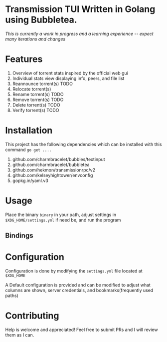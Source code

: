 # Transmission TUI Written in Golang using Bubbletea.
*This is currently a work in progress and a learning experience -- expect many iterations and changes*

# Features
1. Overview of torrent stats inspired by the official web gui
2. Individual stats view displaying info, peers, and file list
3. Reannounce torrent(s) TODO
4. Relocate torrent(s)
5. Rename torrent(s) TODO
6. Remove torrent(s) TODO
7. Delete torrent(s) TODO
7. Verify torrent(s) TODO

# Installation
This project has the following dependencies which can be installed with this command `go get ....`
1. github.com/charmbracelet/bubbles/textinput
2. github.com/charmbracelet/bubbletea
3. github.com/hekmon/transmissionrpc/v2
4. github.com/kelseyhightower/envconfig
5. gopkg.in/yaml.v3

# Usage
Place the binary `binary` in your path, adjust settings in `$XDG_HOME/settings.yml` if need be, and run the program

## Bindings

# Configuration
Configuration is done by modifying the `settings.yml` file located at `$XDG_HOME`

A Default configuration is provided and can be modified to adjust what columns are shown, server credentials,
and bookmarks(frequently used paths)

# Contributing
Help is welcome and appreciated! Feel free to submit PRs and I will review them as I can.
